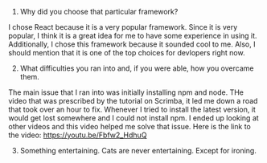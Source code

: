 1. Why did you choose that particular framework?

I chose React because it is a very popular framework. Since it is very popular, I think it is a great idea for me to have some experience in using it. 
Additionally, I chose this framework because it sounded cool to me. Also, I should mention that it is one of the top choices for devlopers right now.

2. What difficulties you ran into and, if you were able, how you overcame them.

The main issue that I ran into was initially installing npm and node. THe video that was prescribed by the tutorial on Scrimba, it led me down a road that took over an hour to fix.
Whenever I tried to install the latest version, it would get lost somewhere and I could not install npm. I ended up looking at other videos and this video helped me solve that issue.
Here is the link to the video: https://youtu.be/Fbfw2_HdhuQ

3. Something entertaining. Cats are never entertaining. Except for ironing.

